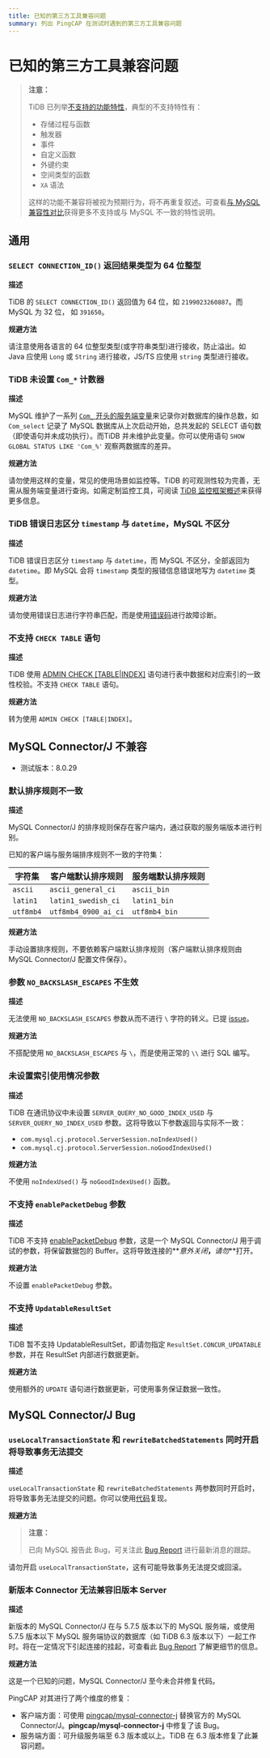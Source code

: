 ```yaml
---
title: 已知的第三方工具兼容问题
summary: 列出 PingCAP 在测试时遇到的第三方工具兼容问题
---
```


# 已知的第三方工具兼容问题

> **注意：**
>
> TiDB 已列举[不支持的功能特性](/mysql-compatibility.md#不支持的功能特性)，典型的不支持特性有：
>
> - 存储过程与函数
> - 触发器
> - 事件
> - 自定义函数
> - 外键约束
> - 空间类型的函数
> - `XA` 语法
>
> 这样的功能不兼容将被视为预期行为，将不再重复叙述。可查看[与 MySQL 兼容性对比](/mysql-compatibility.md)获得更多不支持或与 MySQL 不一致的特性说明。

## 通用

### `SELECT CONNECTION_ID()` 返回结果类型为 64 位整型

**描述**

TiDB 的 `SELECT CONNECTION_ID()` 返回值为 64 位，如 `2199023260887`。而 MySQL 为 32 位， 如 `391650`。

**规避方法**

请注意使用各语言的 64 位整型类型(或字符串类型)进行接收，防止溢出。如 Java 应使用 `Long` 或 `String` 进行接收，JS/TS 应使用 `string` 类型进行接收。

### TiDB 未设置 `Com_*` 计数器

**描述**

MySQL 维护了一系列 [`Com_` 开头的服务端变量](https://dev.mysql.com/doc/refman/8.0/en/server-status-variables.html#statvar_Com_xxx)来记录你对数据库的操作总数，如 `Com_select` 记录了 MySQL 数据库从上次启动开始，总共发起的 SELECT 语句数（即使语句并未成功执行）。而TiDB 并未维护此变量。你可以使用语句 `SHOW GLOBAL STATUS LIKE 'Com_%'` 观察两数据库的差异。

**规避方法**

请勿使用这样的变量，常见的使用场景如监控等。TiDB 的可观测性较为完善，无需从服务端变量进行查询。如需定制监控工具，可阅读 [TiDB 监控框架概述](/tidb-monitoring-framework.md)来获得更多信息。

### TiDB 错误日志区分 `timestamp` 与 `datetime`，MySQL 不区分

**描述**

TiDB 错误日志区分 `timestamp` 与 `datetime`，而 MySQL 不区分，全部返回为 `datetime`。即 MySQL 会将 `timestamp` 类型的报错信息错误地写为 `datetime` 类型。

**规避方法**

请勿使用错误日志进行字符串匹配，而是使用[错误码](/error-codes.md)进行故障诊断。

### 不支持 `CHECK TABLE` 语句

**描述**

TiDB 使用 [ADMIN CHECK [TABLE|INDEX]](/sql-statements/sql-statement-admin-check-table-index.md) 语句进行表中数据和对应索引的一致性校验。不支持 `CHECK TABLE` 语句。

**规避方法**

转为使用 `ADMIN CHECK [TABLE|INDEX]`。

## MySQL Connector/J 不兼容

- 测试版本：8.0.29

### 默认排序规则不一致

**描述**

MySQL Connector/J 的排序规则保存在客户端内，通过获取的服务端版本进行判别。

已知的客户端与服务端排序规则不一致的字符集：

| 字符集 | 客户端默认排序规则 | 服务端默认排序规则 |
| - | - | - |
| `ascii` | `ascii_general_ci` | `ascii_bin` |
| `latin1` | `latin1_swedish_ci` | `latin1_bin` |
| `utf8mb4` | `utf8mb4_0900_ai_ci` | `utf8mb4_bin` |

**规避方法**

手动设置排序规则，不要依赖客户端默认排序规则（客户端默认排序规则由 MySQL Connector/J 配置文件保存）。

### 参数 `NO_BACKSLASH_ESCAPES` 不生效

**描述**

无法使用 `NO_BACKSLASH_ESCAPES` 参数从而不进行 `\` 字符的转义。已提 [issue](https://github.com/pingcap/tidb/issues/35302)。

**规避方法**

不搭配使用 `NO_BACKSLASH_ESCAPES` 与 `\`，而是使用正常的 `\\` 进行 SQL 编写。

### 未设置索引使用情况参数

**描述**

TiDB 在通讯协议中未设置 `SERVER_QUERY_NO_GOOD_INDEX_USED` 与 `SERVER_QUERY_NO_INDEX_USED` 参数。这将导致以下参数返回与实际不一致：

- `com.mysql.cj.protocol.ServerSession.noIndexUsed()`
- `com.mysql.cj.protocol.ServerSession.noGoodIndexUsed()`

**规避方法**

不使用 `noIndexUsed()` 与 `noGoodIndexUsed()` 函数。

### 不支持 `enablePacketDebug` 参数

**描述**

TiDB 不支持 [enablePacketDebug](https://dev.mysql.com/doc/connector-j/8.0/en/connector-j-connp-props-debugging-profiling.html) 参数，这是一个 MySQL Connector/J 用于调试的参数，将保留数据包的 Buffer。这将导致连接的**_意外关闭_**，**_请勿_**打开。

**规避方法**

不设置 `enablePacketDebug` 参数。

### 不支持 `UpdatableResultSet`

**描述**

TiDB 暂不支持 UpdatableResultSet，即请勿指定 `ResultSet.CONCUR_UPDATABLE` 参数，并在 ResultSet 内部进行数据更新。

**规避方法**

使用额外的 `UPDATE` 语句进行数据更新，可使用事务保证数据一致性。

## MySQL Connector/J Bug

### `useLocalTransactionState` 和 `rewriteBatchedStatements` 同时开启将导致事务无法提交

**描述**

`useLocalTransactionState` 和 `rewriteBatchedStatements` 两参数同时开启时，将导致事务无法提交的问题。你可以使用[代码](https://github.com/Icemap/tidb-java-gitpod/tree/reproduction-local-transaction-state-txn-error)复现。

**规避方法**

> **注意：**
>
> 已向 MySQL 报告此 Bug，可关注此 [Bug Report](https://bugs.mysql.com/bug.php?id=108643) 进行最新消息的跟踪。

请勿开启 `useLocalTransactionState`，这有可能导致事务无法提交或回滚。

### 新版本 Connector 无法兼容旧版本 Server

**描述**

新版本的 MySQL Connector/J 在与 5.7.5 版本以下的 MySQL 服务端，或使用 5.7.5 版本以下 MySQL 服务端协议的数据库（如 TiDB 6.3 版本以下）一起工作时。将在一定情况下引起连接的挂起，可查看此 [Bug Report](https://bugs.mysql.com/bug.php?id=106252) 了解更细节的信息。

**规避方法**

这是一个已知的问题，MySQL Connector/J 至今未合并修复代码。

PingCAP 对其进行了两个维度的修复：

- 客户端方面：可使用 [pingcap/mysql-connector-j](https://github.com/pingcap/mysql-connector-j) 替换官方的 MySQL Connector/J。**pingcap/mysql-connector-j** 中修复了该 Bug。
- 服务端方面：可升级服务端至 6.3 版本或以上。TiDB 在 6.3 版本修复了此兼容问题。